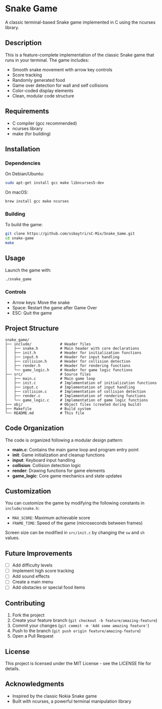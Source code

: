 # Snake Game

A classic terminal-based Snake game implemented in C using the ncurses library.

## Description

This is a feature-complete implementation of the classic Snake game that runs in your terminal. The game includes:

- Smooth snake movement with arrow key controls
- Score tracking
- Randomly generated food
- Game over detection for wall and self collisions
- Color-coded display elements
- Clean, modular code structure

## Requirements

- C compiler (gcc recommended)
- ncurses library
- make (for building)

## Installation

### Dependencies

On Debian/Ubuntu:
```bash
sudo apt-get install gcc make libncurses5-dev
```

On macOS:
```bash
brew install gcc make ncurses
```

### Building

To build the game:

```bash
git clone https://github.com/ssbaytri/sC-Mix/Snake_Game.git
cd snake-game
make
```

## Usage

Launch the game with:

```bash
./snake_game
```

### Controls

- Arrow keys: Move the snake
- Space: Restart the game after Game Over
- ESC: Quit the game

## Project Structure

```
snake_game/
├── include/             # Header files
│   ├── snake.h          # Main header with core declarations
│   ├── init.h           # Header for initialization functions
│   ├── input.h          # Header for input handling
│   ├── collision.h      # Header for collision detection
│   ├── render.h         # Header for rendering functions
│   └── game_logic.h     # Header for game logic functions
├── src/                 # Source files
│   ├── main.c           # Main game loop
│   ├── init.c           # Implementation of initialization functions
│   ├── input.c          # Implementation of input handling
│   ├── collision.c      # Implementation of collision detection
│   ├── render.c         # Implementation of rendering functions
│   └── game_logic.c     # Implementation of game logic functions
├── obj/                 # Object files (created during build)
├── Makefile             # Build system
└── README.md            # This file
```

## Code Organization

The code is organized following a modular design pattern:

- **main.c**: Contains the main game loop and program entry point
- **init**: Game initialization and cleanup functions
- **input**: Keyboard input handling
- **collision**: Collision detection logic
- **render**: Drawing functions for game elements
- **game_logic**: Core game mechanics and state updates

## Customization

You can customize the game by modifying the following constants in `include/snake.h`:

- `MAX_SCORE`: Maximum achievable score
- `FRAME_TIME`: Speed of the game (microseconds between frames)

Screen size can be modified in `src/init.c` by changing the `sw` and `sh` values.

## Future Improvements

- [ ] Add difficulty levels
- [ ] Implement high score tracking
- [ ] Add sound effects
- [ ] Create a main menu
- [ ] Add obstacles or special food items

## Contributing

1. Fork the project
2. Create your feature branch (`git checkout -b feature/amazing-feature`)
3. Commit your changes (`git commit -m 'Add some amazing feature'`)
4. Push to the branch (`git push origin feature/amazing-feature`)
5. Open a Pull Request

## License

This project is licensed under the MIT License - see the LICENSE file for details.

## Acknowledgments

- Inspired by the classic Nokia Snake game
- Built with ncurses, a powerful terminal manipulation library
